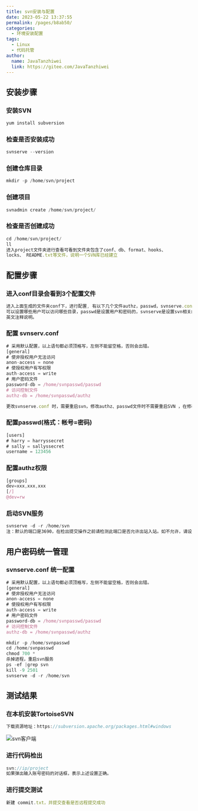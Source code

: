 ```yaml
---
title: svn安装与配置
date: 2023-05-22 13:37:55
permalink: /pages/b8ab50/
categories:
  - 环境安装配置
tags:
  - Linux
  - 代码托管
author: 
  name: JavaTanzhiwei
  link: https://gitee.com/JavaTanzhiwei
---
```


## 安装步骤

### 安装SVN
``` js
yum install subversion
```
### 检查是否安装成功
``` js
svnserve --version
```
### 创建仓库目录
``` js
mkdir -p /home/svn/project
```
### 创建项目
``` js
svnadmin create /home/svn/project/
```
### 检查是否创建成功
``` js
cd /home/svn/project/
ll
进入project文件夹进行查看可看到文件夹包含了conf、db、format、hooks、
locks、 README.txt等文件，说明一个SVN库已经建立
```

## 配置步骤

### 进入conf目录会看到3个配置文件
``` js
进入上面生成的文件夹conf下，进行配置, 有以下几个文件authz，passwd，svnserve.conf。其中authz 是权限控制，
可以设置哪些用户可以访问哪些目录，passwd是设置用户和密码的，svnserve是设置svn相关的操作，生成的文件中都有
英文注释说明。
```
### 配置 svnserv.conf
``` js
# 采用默认配置，以上语句都必须顶格写，左侧不能留空格，否则会出错。
[general]
# 使非授权用户无法访问
anon-access = none 
# 使授权用户有写权限
auth-access = write 
# 用户密码文件
password-db = /home/svnpasswd/passwd
# 访问控制文件
authz-db = /home/svnpasswd/authz

更改svnserve.conf 时，需要重启svn，修改authz、passwd文件时不需要重启SVN ，在修改配置完成后，会重启SVN
```
### 配置passwd(格式：帐号=密码)
``` js
[users]
# harry = harryssecret
# sally = sallyssecret
username = 123456
```
### 配置authz权限
``` js
[groups]
dev=xxx,xxx,xxx
[/]
@dev=rw
```
### 启动SVN服务
``` js
svnserve -d -r /home/svn
注：默认的端口是3690，在检出提交操作之前请检测此端口是否允许出站入站。如不允许，请设置好防火墙。
```
## 用户密码统一管理
### svnserve.conf 统一配置
``` js
# 采用默认配置，以上语句都必须顶格写，左侧不能留空格，否则会出错。
[general]
# 使非授权用户无法访问
anon-access = none 
# 使授权用户有写权限
auth-access = write 
# 用户密码文件
password-db = /home/svnpasswd/passwd
# 访问控制文件
authz-db = /home/svnpasswd/authz

mkdir -p /home/svnpasswd
cd /home/svnpasswd
chmod 700 *
杀掉进程，重启svn服务
ps -ef |grep svn
kill -9 2501
svnserve -d -r /home/svn
```

## 测试结果
### 在本机安装TortoiseSVN
``` js
下载资源地址：https://subversion.apache.org/packages.html#windows
```
![svn客户端](https://cdn.staticaly.com/gh/JavaTanzhiwei/static-resources@master/blog/svn客户端.4xc84hxgp1g0.webp)
### 进行代码检出
``` js
svn://ip/project
如果弹出输入账号密码的对话框，表示上述设置正确。
```
### 进行提交测试
``` js
新建 commit.txt，并提交查看是否远程提交成功
```
